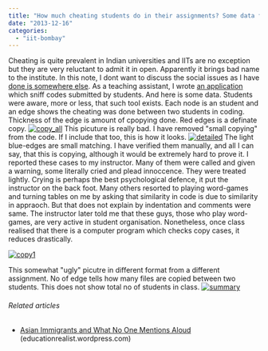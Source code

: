 ```yaml
---
title: "How much cheating students do in their assignments? Some data from Electrical Department, IIT Bombay, India"
date: "2013-12-16"
categories: 
  - "iit-bombay"
---
```


Cheating is quite prevalent in Indian universities and IITs are no exception but they are very reluctant to admit it in open. Apparently it brings bad name to the institute. In this note, I dont want to discuss the social issues as I have [done is somewhere else](http://dilawarrajput.wordpress.com/2012/12/12/academic-dishonesty/). As a teaching assistant, I wrote [an application](https://github.com/dilawar/sniffer) which sniff codes submitted by students. And here is some data. Students were aware, more or less, that such tool exists. Each node is an student and an edge shows the cheating was done between two students in coding. Thickness of the edge is amount of cpopying done. Red edges is a definate copy. [![copy_all](images/copy_all.png)](http://dilawarnotes.files.wordpress.com/2012/03/copy_all.png) This picuture is really bad. I have removed "small copying" from the code. If I include that too, this is how it looks. [![detailed](images/detailed.png)](http://dilawarnotes.files.wordpress.com/2012/03/detailed.png) The light blue-edges are small matching. I have verified them manually, and all I can say, that this is copying, although it would be extremely hard to prove it. I reported these cases to my instructor. Many of them were called and given a warning, some literally cried and plead innoccence. They were treated lightly. Crying is perhaps the best psychological defence, it put the instructor on the back foot. Many others resorted to playing word-games and turning tables on me by asking that similarity in code is due to similarity in appraoch. But that does not explain by indentation and comments were same. The instructor later told me that these guys, those who play word-games, are very active in student organisation. Nonetheless, once class realised that there is a computer program which checks copy cases, it reduces drastically.

[![copy1](images/copy1.png)](http://dilawarnotes.files.wordpress.com/2013/12/copy1.png)

This somewhat "ugly" picutre in different format from a different assignment. No of edge tells how many files are copied between two students. This does not show total no of students in class. [![summary](images/summary.png)](http://dilawarnotes.files.wordpress.com/2013/12/summary.png)

###### Related articles

- [Asian Immigrants and What No One Mentions Aloud](http://educationrealist.wordpress.com/2013/10/08/asian-immigrants-and-what-no-one-mentions-aloud/) (educationrealist.wordpress.com)
